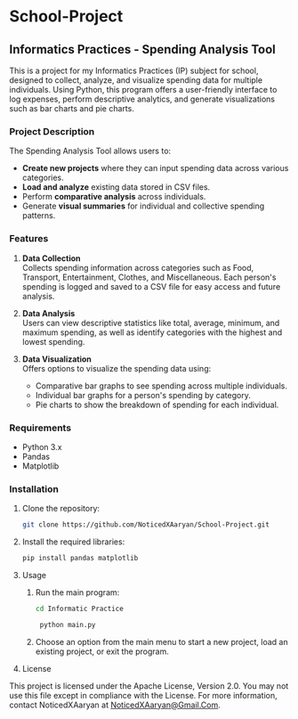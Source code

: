 ﻿# School-Project

## Informatics Practices - Spending Analysis Tool

This is a project for my Informatics Practices (IP) subject for school, designed to collect, analyze, and visualize spending data for multiple individuals. Using Python, this program offers a user-friendly interface to log expenses, perform descriptive analytics, and generate visualizations such as bar charts and pie charts.

### Project Description

The Spending Analysis Tool allows users to:
- **Create new projects** where they can input spending data across various categories.
- **Load and analyze** existing data stored in CSV files.
- Perform **comparative analysis** across individuals.
- Generate **visual summaries** for individual and collective spending patterns.

### Features

1. **Data Collection**  
   Collects spending information across categories such as Food, Transport, Entertainment, Clothes, and Miscellaneous. Each person's spending is logged and saved to a CSV file for easy access and future analysis.

2. **Data Analysis**  
   Users can view descriptive statistics like total, average, minimum, and maximum spending, as well as identify categories with the highest and lowest spending.

3. **Data Visualization**  
   Offers options to visualize the spending data using:
   - Comparative bar graphs to see spending across multiple individuals.
   - Individual bar graphs for a person's spending by category.
   - Pie charts to show the breakdown of spending for each individual.

### Requirements

- Python 3.x
- Pandas
- Matplotlib

### Installation

1. Clone the repository:
   ```bash
   git clone https://github.com/NoticedXAaryan/School-Project.git
   ```
   
2. Install the required libraries:
   ```bash
   pip install pandas matplotlib

3. Usage

   1. Run the main program:
      ```bash
      cd Informatic Practice
      ```
      
      ```bash
       python main.py
      ```

   3. Choose an option from the main menu to start a new project, load an existing project, or exit the program.

4. License

This project is licensed under the Apache License, Version 2.0. You may not use this file except in compliance with the License. For more information, contact NoticedXAaryan at NoticedXAaryan@Gmail.Com.
